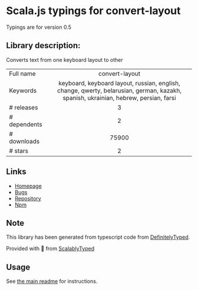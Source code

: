 
# Scala.js typings for convert-layout

Typings are for version 0.5

## Library description:
Converts text from one keyboard layout to other

|                    |                 |
| ------------------ | :-------------: |
| Full name          | convert-layout |
| Keywords           | keyboard, keyboard layout, russian, english, change, qwerty, belarusian, german, kazakh, spanish, ukrainian, hebrew, persian, farsi |
| # releases         | 3 |
| # dependents       | 2 |
| # downloads        | 75900 |
| # stars            | 2 |

## Links
- [Homepage](https://github.com/ai/convert-layout#readme)
- [Bugs](https://github.com/ai/convert-layout/issues)
- [Repository](https://github.com/ai/convert-layout)
- [Npm](https://www.npmjs.com/package/convert-layout)
    


## Note
This library has been generated from typescript code from [DefinitelyTyped](https://definitelytyped.org).

Provided with :purple_heart: from [ScalablyTyped](https://github.com/oyvindberg/ScalablyTyped)

## Usage
See [the main readme](../../readme.md) for instructions.


